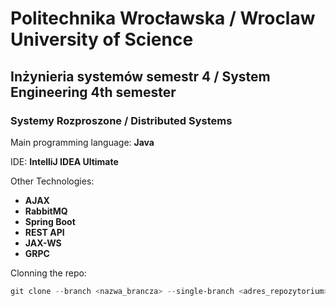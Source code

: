 # Politechnika Wrocławska / Wroclaw University of Science

## Inżynieria systemów semestr 4 / System Engineering 4th semester

### Systemy Rozproszone / Distributed Systems

Main programming language: **Java**

IDE: **IntelliJ IDEA Ultimate**

Other Technologies:
- **AJAX**
- **RabbitMQ**
- **Spring Boot**
- **REST API**
- **JAX-WS**
- **GRPC**

Clonning the repo:
```powershell
git clone --branch <nazwa_brancza> --single-branch <adres_repozytorium>
```
